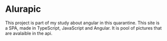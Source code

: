 # Alurapic
This project is part of my study about angular in this quarantine.  This site is a SPA, made in TypeScript, JavaScript and Angular. It is pool of pictures that are avalaible in the api.

